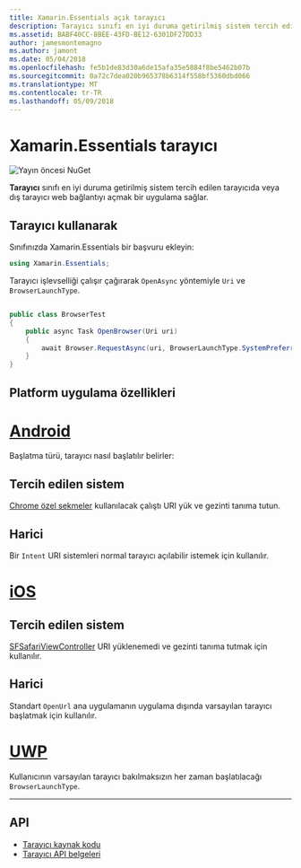 ```yaml
---
title: Xamarin.Essentials açık tarayıcı
description: Tarayıcı sınıfı en iyi duruma getirilmiş sistem tercih edilen tarayıcıda veya dış tarayıcı web bağlantıyı açmak bir uygulama sağlar.
ms.assetid: BABF40CC-8BEE-43FD-BE12-6301DF27DD33
author: jamesmontemagno
ms.author: jamont
ms.date: 05/04/2018
ms.openlocfilehash: fe5b1de83d30a6de15afa35e5884f8be5462b07b
ms.sourcegitcommit: 0a72c7dea020b965378b6314f558bf5360dbd066
ms.translationtype: MT
ms.contentlocale: tr-TR
ms.lasthandoff: 05/09/2018
---
```

# <a name="xamarinessentials-browser"></a>Xamarin.Essentials tarayıcı

![Yayın öncesi NuGet](~/media/shared/pre-release.png)

**Tarayıcı** sınıfı en iyi duruma getirilmiş sistem tercih edilen tarayıcıda veya dış tarayıcı web bağlantıyı açmak bir uygulama sağlar.

## <a name="using-browser"></a>Tarayıcı kullanarak

Sınıfınızda Xamarin.Essentials bir başvuru ekleyin:

```csharp
using Xamarin.Essentials;
```

Tarayıcı işlevselliği çalışır çağırarak `OpenAsync` yöntemiyle `Uri` ve `BrowserLaunchType`.

```csharp

public class BrowserTest
{
    public async Task OpenBrowser(Uri uri)
    {
        await Browser.RequestAsync(uri, BrowserLaunchType.SystemPreferred);
    }
}
```

## <a name="platform-implementation-specifics"></a>Platform uygulama özellikleri

# <a name="androidtabandroid"></a>[Android](#tab/android)

Başlatma türü, tarayıcı nasıl başlatılır belirler:

## <a name="system-preferred"></a>Tercih edilen sistem

[Chrome özel sekmeler](https://developer.chrome.com/multidevice/android/customtabs) kullanılacak çalıştı URI yük ve gezinti tanıma tutun.

## <a name="external"></a>Harici

Bir `Intent` URI sistemleri normal tarayıcı açılabilir istemek için kullanılır.

# <a name="iostabios"></a>[iOS](#tab/ios)

## <a name="system-preferred"></a>Tercih edilen sistem

[SFSafariViewController](https://developer.xamarin.com/api/type/SafariServices.SFSafariViewController/) URI yüklenemedi ve gezinti tanıma tutmak için kullanılır.

## <a name="external"></a>Harici

Standart `OpenUrl` ana uygulamanın uygulama dışında varsayılan tarayıcı başlatmak için kullanılır.

# <a name="uwptabuwp"></a>[UWP](#tab/uwp)

Kullanıcının varsayılan tarayıcı bakılmaksızın her zaman başlatılacağı `BrowserLaunchType`.

--------------

## <a name="api"></a>API

- [Tarayıcı kaynak kodu](https://github.com/xamarin/Essentials/tree/master/Essentials/Browser)
- [Tarayıcı API belgeleri](xref:Xamarin.Essentials.Browser)

